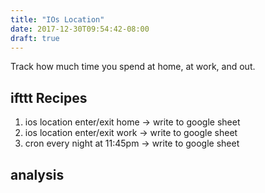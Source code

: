 ```yaml
---
title: "IOs Location"
date: 2017-12-30T09:54:42-08:00
draft: true
---
```


Track how much time you spend at home, at work, and out.

<!--more-->

## ifttt Recipes

1. ios location enter/exit home -> write to google sheet
1. ios location enter/exit work -> write to google sheet
1. cron every night at 11:45pm -> write to google sheet

## analysis
